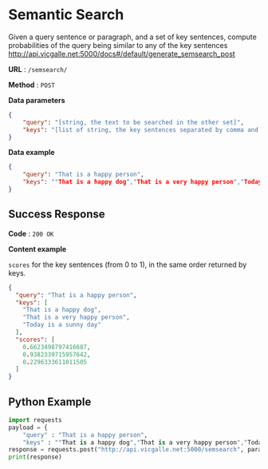 # Semantic Search

Given a query sentence or paragraph, and a set of key sentences, compute probabilities of the query being similar to any of the key sentences
http://api.vicgalle.net:5000/docs#/default/generate_semsearch_post

**URL** : `/semsearch/`

**Method** : `POST`

**Data parameters**

```json
{
    "query": "[string, the text to be searched in the other set]",
    "keys": "[list of string, the key sentences separated by comma and surrounded with " "]",
}
```

**Data example**

```json
{
    "query": "That is a happy person",
    "keys": ""That is a happy dog","That is a very happy person","Today is a sunny day"",
}
```

## Success Response

**Code** : `200 OK`

**Content example**

`scores` for the key sentences (from 0 to 1), in the same order returned by keys.

```json
{
  "query": "That is a happy person",
  "keys": [
    "That is a happy dog",
    "That is a very happy person",
    "Today is a sunny day"
  ],
  "scores": [
    0.6623498797416687,
    0.9382339715957642,
    0.2296333611011505
  ]
}
```

## Python Example

```python
import requests
payload = { 
    "query" : "That is a happy person", 
    "keys" : ""That is a happy dog","That is a very happy person","Today is a sunny day""}
response = requests.post("http://api.vicgalle.net:5000/semsearch", params=payload).json()
print(response)

```
